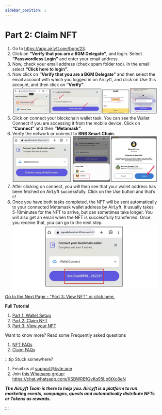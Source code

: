 ```yaml
---
sidebar_position: 3
---
```


# Part 2: Claim NFT
1. Go to  https://app.airlyft.one/bgm/23.
2. Click on **“Verify that you are a BGM Delegate”**, and login. Select **“Passwordless Login”** and enter your email address.
3. Now, check your email address (check spam folder too). In the email select **“Click here to login”**.
4. Now click on **“Verify that you are a BGM Delegate”** and then select the email account with which you logged in on AirLyft, and click on Use this account, and then click on **“Verify”**.
![](./images/login.png)
5. Click on connect your blockchain wallet task. You can see the Wallet Connect if you are accessing it from the mobile device. Click on **“Connect”** and then **“Metamask”**.
6. Verify the network or connect to **BNB Smart Chain**.
![](./images/walletconnect.png)
7. After clicking on connect, you will then see that your wallet address has been fetched on AirLyft successfully. Click on the Use button and that’s it!
8. Once you have both tasks completed, the NFT will be sent automatically to your connected Metamask wallet address by AirLyft. It usually takes 5-10minutes for the NFT to arrive, but can sometimes take longer. You will also get an email when the NFT is successfully transferred. Once you receive that, you can go to the next step.
![](./images/usewallet.png)

[Go to the Next Page - "Part 3: View NFT" or click here.](part3)

**Full Tutorial**
1. [Part 1: Wallet Setup](part1)
1. [Part 2: Claim NFT](part2)
1. [Part 3: View your NFT](part3)

Want to know more? Read some Frequently asked questions
1. [NFT FAQs](faq)
1. [Claim FAQs](claimfaqs)

:::tip Stuck somewhere?

1. Email us at support@kyte.one
2. Join [this Whatsapp group](https://chat.whatsapp.com/KSBWRBfGvKq95Lp6tXc8eN): https://chat.whatsapp.com/KSBWRBfGvKq95Lp6tXc8eN

**_The AirLyft Team is there to help you. AirLyft is a platform to run marketing events, campaigns, quests and automatically distribute NFTs or Tokens as rewards._**

:::